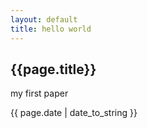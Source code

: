 ```yaml
---
layout: default
title: hello world
---
```


## {{page.title}}
<p> my first paper </p>
<p>{{ page.date | date_to_string }}</p>
